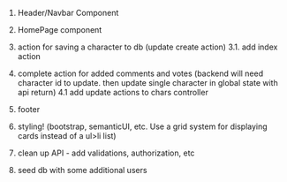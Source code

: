 1. Header/Navbar Component
2. HomePage component
3. action for saving a character to db (update create action)
3.1. add index action
4. complete action for added comments and votes (backend will need character id to update. then update single character in global state with api return)
4.1 add update actions to chars controller
5. footer
6. styling! (bootstrap, semanticUI, etc. Use a grid system for displaying cards instead of a ul>li list)

7. clean up API - add validations, authorization, etc
8. seed db with some additional users